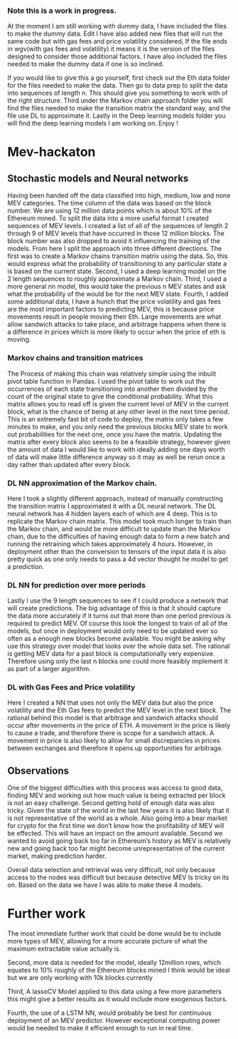 ### Note this is a work in progress. 
At the moment I am still working with dummy data, I have included the files to make the dummy data. Edit I have also added new files that will run the same code but with gas fees and price volatility considered, If the file ends in wgv(with gas fees and volatility) it means it is the version of the files designed to consider those additional factors. I have also included the files needed to make the dummy data if one is so inclined. 

If you would like to give this a go yourself, first check out the Eth data folder for the files needed to make the data. Then go to data prep to split the data into sequences of length n. This should give you something to work with of the right structure. Third under the Markov chain approach folder you will find the files needed to make the transition matrix the standard way, and the file use DL to approximate it. Lastly in the Deep learning models folder you will find the deep learning models I am working on. Enjoy ! 

# Mev-hackaton

## Stochastic models and Neural networks
Having been handed off the data classified into high, medium, low and none MEV categories. 
The time column of the data was based on the block number. 
We are using 12 million data points which is about 10% of the Ethereum mined. 
To split the data into a more useful format I created sequences of MEV levels. 
I created a list of all of the sequences of length 2 through 9 of MEV levels that have occurred in those 12 million blocks. 
The block number was also dropped to avoid it influencing the training of the models. 
From here I split the approach into three different directions. 
The first was to create a Markov chains transition matrix using the data. 
So, this would express what the probability of transitioning to any particular state a is based on the current state. 
Second, I used a deep learning model on the 2 length sequences to roughly approximate a Markov chain. 
Third, I used a more general nn model, this would take the previous n MEV states and ask what the probability of the would be for the next MEV state. 
Fourth, I added some additional data, I have a hunch that the price volatility and gas fees are the most important factors to predicting MEV, this is because price movements result in people moving their Eth. Large movements are what allow sandwich attacks to take place, and arbitrage happens when there is a difference in prices which is more likely to occur when the price of eth is moving. 
### Markov chains and transition matrices 
The Process of making this chain was relatively simple using the inbuilt pivot table function in Pandas. 
I used the pivot table to work out the occurrences of each state transitioning into another then divided by the count of the original state to give the conditional probability. 
What this matrix allows you to read off is given the current level of MEV in the current block, what is the chance of being at any other level in the next time period. 
This is an extremely fast bit of code to deploy, the matrix only takes a few minutes to make, and you only need the previous blocks MEV state to work out probabilities for the next one, once you have the matrix. Updating the matrix after every block also seems to be a feasible strategy, however given the amount of data I would like to work with ideally adding one days worth of data will make little difference anyway so it may as well be rerun once a day rather than updated after every block.

### DL NN approximation of the Markov chain. 
Here I took a slightly different approach, instead of manually constructing the transition matrix I approximated it with a DL neural network. The DL neural network has 4 hidden layers each of which are 4 deep. 
This is to replicate the Markov chain matrix. This model took much longer to train than the Markov chain, and would be more difficult to update than the Markov chain, due to the difficulties of having enough data to form a new batch and running the retraining which takes approximately 4 hours. 
However, in deployment other than the conversion to tensors of the input data it is also pretty quick as one only needs to pass a 4d vector thought he model to get a prediction. 
### DL NN for prediction over more periods 
Lastly I use the 9 length sequences to see if I could produce a network that will create predictions.
The big advantage of this is that it should capture the data more accurately if it turns out that more than one period previous is required to predict MEV. Of course this took the longest to train of all of the models, but once in deployment would only need to be updated ever so often as a enough new blocks become available. You might be asking why use this strategy over model that looks over the whole data set. The rational is getting MEV data for a past block is computationally very expensive. Therefore using only the last n blocks one could more feasibly implement it as part of a larger algorithm.

### DL with Gas Fees and Price volatility  
Here I created a NN that uses not only the MEV data but also the price volatility and the Eth Gas fees to predict the MEV level in the next block. The rational behind this model is that arbitrage and sandwich attacks should occur after movements in the price of ETH. A movement in the price is likely to cause a trade, and therefore there is scope for a sandwich attack. A movement in price is also likely to allow for small discrepancies in prices between exchanges and therefore it opens up opportunities for arbitrage.  

## Observations 
One of the biggest difficulties with this process was access to good data, finding MEV and working out how much value is being extracted per block is not an easy challenge. Second getting hold of enough data was also tricky. 
Given the state of the world in the last few years it is also likely that it is not representative of the world as a whole. 
Also going into a bear market for crypto for the first time we don’t know how the profitability of MEV will be effected. This will have an impact on the amount available. 
Second we wanted to avoid going back too far in Ethereum’s history as MEV is relatively new and going back too far might become unrepresentative of the current market, making prediction harder. 

Overall data selection and retrieval was very difficult, not only because access to the nodes was difficult but because detective MEV Is tricky on its on. Based on the data we have I was able to make these 4 models. 

# Further work

The most immediate further work that could be done would be to include more types of MEV, allowing for a more accurate picture of what the maximum extractable value actually is. 

Second, more data is needed for the model, ideally 12million rows, which equates to 10% roughly of the Ethereum blocks mined I think would be ideal but we are only working with 10k blocks currently

Third, A lassoCV Model applied to this data using a few more parameters this might give a better results as it would include more exogenous factors. 

Fourth, the use of a LSTM NN, would probably be best for continuous deployment of an MEV predictor. However exceptional computing power would be needed to make it efficient enough to run in real time. 



